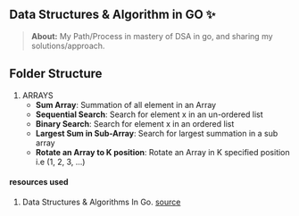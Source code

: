 ## Data Structures & Algorithm in GO :sparkles:



> **About:** My Path/Process in mastery of DSA in go, and sharing my solutions/approach.

## Folder Structure

1. ARRAYS 
   - **Sum Array**: Summation of all element in an Array
   - **Sequential Search**: Search for element x in an un-ordered list
   - **Binary Search**: Search for element x in an ordered list
   - **Largest Sum in Sub-Array**: Search for largest summation in a sub array
   - **Rotate an Array to K position**: Rotate an Array in K specified position i.e (1, 2, 3, ...)





#### resources used
1. Data Structures & Algorithms In Go. [source](https://www.educative.io/courses/data-structures-and-algorithms-go)
